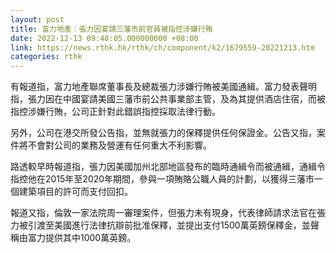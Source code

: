 ```yaml
---
layout: post
title: 富力地產：張力因宴請三藩市前官員被指控涉嫌行賄
date: 2022-12-13 09:48:05.000000000 +08:00
link: https://news.rthk.hk/rthk/ch/component/k2/1679559-20221213.htm
categories: rthk
---
```


有報道指，富力地產聯席董事長及總裁張力涉嫌行賄被美國通緝。富力發表聲明指，張力因在中國宴請美國三藩市前公共事業部主管，及為其提供酒店住宿，而被指控涉嫌行賄，公司正針對此錯誤指控採取法律行動。

另外，公司在港交所發公告指，並無就張力的保釋提供任何保證金。公告又指，案件將不會對公司的業務及營運有任何重大不利影響。

路透較早時報道指，張力因美國加州北部地區發布的臨時通緝令而被通緝，通緝令指控他在2015年至2020年期間，參與一項賄賂公職人員的計劃，以獲得三藩市一個建築項目的許可而支付回扣。

報道又指，倫敦一家法院周一審理案件，但張力未有現身，代表律師請求法官在張力被引渡至美國進行法律抗辯前批准保釋，並提出支付1500萬英鎊保釋金，並聲稱由富力提供其中1000萬英鎊。
